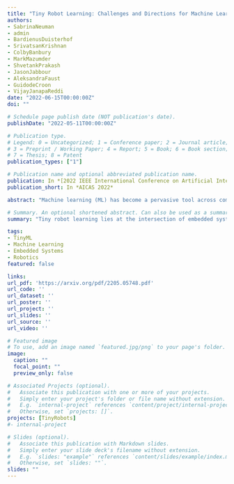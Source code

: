```yaml
---
title: "Tiny Robot Learning: Challenges and Directions for Machine Learning in Resource-Constrained Robots"
authors:
- SabrinaNeuman
- admin
- BardienusDuisterhof
- SrivatsanKrishnan
- ColbyBanbury
- MarkMazumder
- ShvetankPrakash
- JasonJabbour
- AleksandraFaust
- GuidodeCroon
- VijayJanapaReddi
date: "2022-06-15T00:00:00Z"
doi: ""

# Schedule page publish date (NOT publication's date).
publishDate: "2022-05-11T00:00:00Z"

# Publication type.
# Legend: 0 = Uncategorized; 1 = Conference paper; 2 = Journal article;
# 3 = Preprint / Working Paper; 4 = Report; 5 = Book; 6 = Book section;
# 7 = Thesis; 8 = Patent
publication_types: ["1"]

# Publication name and optional abbreviated publication name.
publication: In *[2022 IEEE International Conference on Artificial Intelligence Circuits and Systems (AICAS)](https://aicas2022.org/)*
publication_short: In *AICAS 2022*

abstract: "Machine learning (ML) has become a pervasive tool across computing systems. An emerging application that stress-tests the challenges of ML system design is tiny robot learning, the deployment of ML on resource-constrained low-cost autonomous robots. Tiny robot learning lies at the intersection of embedded systems, robotics, and ML, compounding the challenges of these domains. Tiny robot learning is subject to challenges from size, weight, area, and power (SWAP) constraints; sensor, actuator, and compute hardware limitations; end-to-end system tradeoffs; and a large diversity of possible deployment scenarios. Tiny robot learning requires ML models to be designed with these challenges in mind, providing a crucible that reveals the necessity of holistic ML system design and automated end-to-end design tools for agile development. This paper gives a brief survey of the tiny robot learning space, elaborates on key challenges, and proposes promising opportunities for future work in ML system design."

# Summary. An optional shortened abstract. Can also be used as a summary for an extended abstract or poster etc.
summary: "Tiny robot learning lies at the intersection of embedded systems, robotics, and ML, compounding the challenges of these domains. This paper gives a brief survey of the tiny robot learning space, elaborates on key challenges, and proposes promising opportunities for future work in ML system design."

tags:
- TinyML
- Machine Learning
- Embedded Systems
- Robotics
featured: false

links:
url_pdf: 'https://arxiv.org/pdf/2205.05748.pdf'
url_code: ''
url_dataset: ''
url_poster: ''
url_project: ''
url_slides: ''
url_source: ''
url_video: ''

# Featured image
# To use, add an image named `featured.jpg/png` to your page's folder. 
image:
  caption: ""
  focal_point: ""
  preview_only: false

# Associated Projects (optional).
#   Associate this publication with one or more of your projects.
#   Simply enter your project's folder or file name without extension.
#   E.g. `internal-project` references `content/project/internal-project/index.md`.
#   Otherwise, set `projects: []`.
projects: [TinyRobots]
#- internal-project

# Slides (optional).
#   Associate this publication with Markdown slides.
#   Simply enter your slide deck's filename without extension.
#   E.g. `slides: "example"` references `content/slides/example/index.md`.
#   Otherwise, set `slides: ""`.
slides: ""
---
```


<!-- {{% alert note %}}
Click the *Cite* button above to demo the feature to enable visitors to import publication metadata into their reference management software.
{{% /alert %}}

{{% alert note %}}
Click the *Slides* button above to demo Academic's Markdown slides feature.
{{% /alert %}} -->

<!-- Supplementary notes can be added here, including [code and math](https://sourcethemes.com/academic/docs/writing-markdown-latex/). -->


